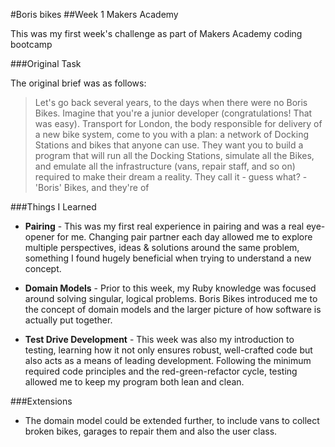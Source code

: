 #Boris bikes
##Week 1 Makers Academy

This was my first week's challenge as part of Makers Academy coding bootcamp

###Original Task

The original brief was as follows:

> Let's go back several years, to the days when there were no Boris Bikes. Imagine that you're a junior developer (congratulations! That was easy). Transport for London, the body responsible for delivery of a new bike system, come to you with a plan: a network of Docking Stations and bikes that anyone can use. They want you to build a program that will run all the Docking Stations, simulate all the Bikes, and emulate all the infrastructure (vans, repair staff, and so on) required to make their dream a reality. They call it - guess what? - 'Boris' Bikes, and they're of

###Things I Learned
* **Pairing** - This was my first real experience in pairing and was a real eye-opener for me. Changing pair partner each day allowed me to explore multiple perspectives, ideas & solutions around the same problem, something I found hugely beneficial when trying to understand a new concept.

* **Domain Models** - Prior to this week, my Ruby knowledge was focused around solving singular, logical problems. Boris Bikes introduced me to the concept of domain models and the larger picture of how software is actually put together.

* **Test Drive Development** - This week was also my introduction to testing, learning how it not only ensures robust, well-crafted code but also acts as a means of leading development. Following the minimum required code principles and the red-green-refactor cycle, testing allowed me to keep my program both lean and clean.


###Extensions
* The domain model could be extended further, to include vans to collect broken bikes, garages to repair them and also the user class.
